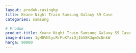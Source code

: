 ```yaml
---
layout: produk-casinghp
title: Keane Night Train Samsung Galaxy S9 Case
categories: samsung

# Produk
product-title: Keane Night Train Samsung Galaxy S9 Case
image-drive: 1gH0VNtycRrPuKYxiOjIbV8K3qmOcNnkW
harga: 90000
---
```

